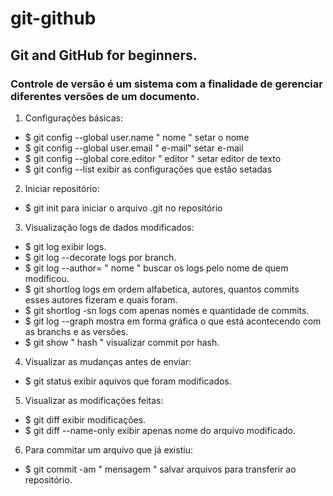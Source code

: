 # git-github

## Git and GitHub for beginners.

### Controle de versão é um sistema com a finalidade de gerenciar diferentes versões de um documento.

1. Configurações básicas:
- $ git config --global user.name " nome "  setar o nome
- $ git config --global user.email " e-mail"  setar e-mail
- $ git config --global core.editor " editor " setar editor de texto
- $ git config --list  exibir as configurações que estão setadas

2. Iniciar repositório:
- $ git init  para iniciar o arquivo .git no repositório

3. Visualização logs de dados modificados:
- $ git log  exibir logs.
- $ git log --decorate logs por branch.
- $ git log --author= " nome "  buscar os logs pelo nome de quem modificou.
- $ git shortlog  logs em ordem alfabetica, autores, quantos commits esses autores fizeram e quais foram.
- $ git shortlog -sn  logs com apenas nomes e quantidade de commits.
- $ git log --graph  mostra em forma gráfica o que está acontecendo com as branchs e as versões.
- $ git show " hash "  visualizar commit por hash.

4. Visualizar as mudanças antes de enviar:
- $ git status  exibir aquivos que foram modificados.

5. Visualizar as modificações feitas:
- $ git diff  exibir modificações.
- $ git diff --name-only  exibir apenas nome do arquivo modificado.

6. Para commitar um arquivo que já existiu:
- $ git commit -am " mensagem "  salvar arquivos para transferir ao repositório.

